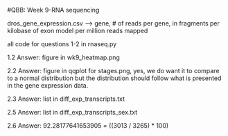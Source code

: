#QBB: Week 9-RNA sequencing


dros_gene_expression.csv --> gene, # of reads per gene, in fragments per kilobase of exon model per million reads mapped

all code for questions 1-2 in rnaseq.py

1.2 Answer: figure in wk9_heatmap.png

2.2 Answer: figure in qqplot for stages.png, 
yes, we do want it to compare to a normal distribution but the distribution should follow what is presented in the gene expression data.

2.3 Answer: list in diff_exp_transcripts.txt 
 
2.5 Answer: list in diff_exp_transcripts_sex.txt

2.6 Answer: 92.28177641653905 = ((3013 / 3265) * 100)



